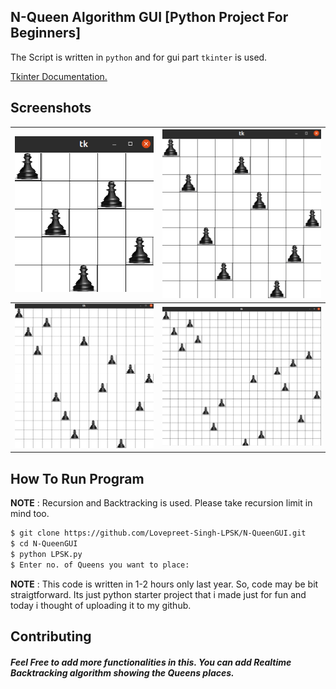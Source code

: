 ## N-Queen Algorithm GUI [Python Project For Beginners]

The Script is written in `python` and for gui part `tkinter` is used.


<a href="https://docs.python.org/3/library/tkinter.html">Tkinter Documentation.</a>


## Screenshots


| ![Screen 1](https://github.com/Lovepreet-Singh-LPSK/N-QueenGUI/blob/master/pics/1.png) | ![Screen 2](https://github.com/Lovepreet-Singh-LPSK/N-QueenGUI/blob/master/pics/2.png) |
|---------------------------------------------|---------------------------------------------|
| ![Screen 3](https://github.com/Lovepreet-Singh-LPSK/N-QueenGUI/blob/master/pics/3.png) | ![Screen 4](https://github.com/Lovepreet-Singh-LPSK/N-QueenGUI/blob/master/pics/4.png) |

## How To Run Program

**NOTE** : Recursion and Backtracking is used. Please take recursion limit in mind too. 


```bash
$ git clone https://github.com/Lovepreet-Singh-LPSK/N-QueenGUI.git
$ cd N-QueenGUI
$ python LPSK.py
$ Enter no. of Queens you want to place:
```

**NOTE** : This code is written in 1-2 hours only last year. So, code may be bit straigtforward. Its just python starter project that i made just for fun and today i thought of uploading it to my github.

## Contributing

##### Feel Free to add more functionalities in this. You can add Realtime Backtracking algorithm showing the Queens places.
